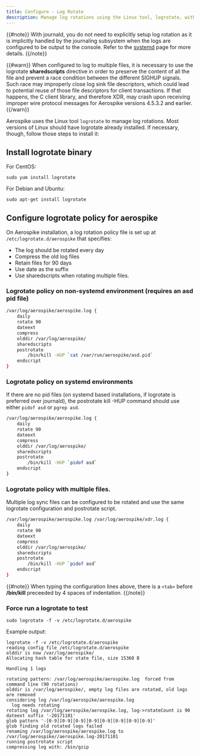 ```yaml
---
title: Configure - Log Rotate
description: Manage log rotations using the Linux tool, logrotate, with the Aerospike database.
---
```


{{#note}}
With journald, you do not need to explicitly setup log rotation as it is implicitly handled by the journaling subsystem when the logs are configured to be output to the console. Refer to the [systemd](/docs/operations/manage/aerospike/systemd) page for more details.
{{/note}}

{{#warn}}
When configured to log to multiple files, it is necessary to use the logrotate **sharedscripts** directive in order to preserve the content of all the file and prevent a race condition between the different SIGHUP signals. Such race may improperly close log sink file descriptors, which could lead to potential reuse of those file descriptors for client transactions. If that happens, the C client library, and therefore XDR, may crash upon receiving improper wire protocol messages for Aerospike versions 4.5.3.2 and earlier.
{{/warn}}

Aerospike uses the Linux tool `logrotate` to manage log rotations. Most versions of Linux should have logrotate already installed. If necessary, though, follow those steps to install it:

## Install logrotate binary

For CentOS:
```
sudo yum install logrotate
```

For Debian and Ubuntu:
```
sudo apt-get install logrotate
```

## Configure logrotate policy for aerospike

On Aerospike installation, a log rotation policy file is set up at `/etc/logrotate.d/aerospike` that specifies:
- The log should be rotated every day
- Compress the old log files
- Retain files for 90 days
- Use date as the suffix
- Use sharedscripts when rotating multiple files.

### Logrotate policy on non-systemd environment (requires an asd pid file)

```bash
/var/log/aerospike/aerospike.log {
    daily
    rotate 90
    dateext
    compress
    olddir /var/log/aerospike/
    sharedscripts
    postrotate
        /bin/kill -HUP `cat /var/run/aerospike/asd.pid`
    endscript
}
```

### Logrotate policy on systemd environments

If there are no pid files (on systemd based installations, if logrotate is preferred over journald), the postrotate kill -HUP command should use either `pidof asd` or `pgrep asd`.

```bash
/var/log/aerospike/aerospike.log {
    daily
    rotate 90
    dateext
    compress
    olddir /var/log/aerospike/
    sharedscripts
    postrotate
        /bin/kill -HUP `pidof asd`
    endscript
}
```

### Logrotate policy with multiple files.

Multiple log sync files can be configured to be rotated and use the same logrotate configuration and postrotate script.

```bash
/var/log/aerospike/aerospike.log /var/log/aerospike/xdr.log {
    daily
    rotate 90
    dateext
    compress
    olddir /var/log/aerospike/
    sharedscripts
    postrotate
        /bin/kill -HUP `pidof asd`
    endscript
}
```


{{#note}}
When typing the configuration lines above, there is a `<tab>` before **/bin/kill** preceeded by 4 spaces of indentation.
{{/note}}

### Force run a logrotate to test

```
sudo logrotate -f -v /etc/logrotate.d/aerospike

```

Example output:

```
logrotate -f -v /etc/logrotate.d/aerospike
reading config file /etc/logrotate.d/aerospike
olddir is now /var/log/aerospike/
Allocating hash table for state file, size 15360 B

Handling 1 logs

rotating pattern: /var/log/aerospike/aerospike.log  forced from command line (90 rotations)
olddir is /var/log/aerospike/, empty log files are rotated, old logs are removed
considering log /var/log/aerospike/aerospike.log
  log needs rotating
rotating log /var/log/aerospike/aerospike.log, log->rotateCount is 90
dateext suffix '-20171101'
glob pattern '-[0-9][0-9][0-9][0-9][0-9][0-9][0-9][0-9]'
glob finding old rotated logs failed
renaming /var/log/aerospike/aerospike.log to /var/log/aerospike//aerospike.log-20171101
running postrotate script
compressing log with: /bin/gzip
```
